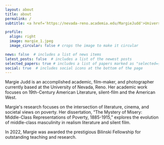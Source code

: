 ```yaml
---
layout: about
title: about
permalink: /
subtitle: <a href='https://nevada-reno.academia.edu/MargieJudd'>University Of Nevada Reno</a> 

profile:
  align: right
  image: margie_1.jpeg
  image_circular: false # crops the image to make it circular

news: false  # includes a list of news items
latest_posts: false  # includes a list of the newest posts
selected_papers: true # includes a list of papers marked as "selected={true}"
social: true  # includes social icons at the bottom of the page
---
```


Margie Judd is an accomplished academic, film-maker, and photographer currently based at the University of Nevada, Reno.  Her academic work focuses on 19th-Century American Literature, silent-film and the American West. 

Margie's research focuses on the intersection of literature, cinema, and societal views on poverty. Her dissertation, “The Mystery of Misery: Middle-Class Representations of Poverty, 1885-1915,” explores the evolution of middle-class masculinity in realism literature and silent film. 

In 2022, Margie was awarded the prestigious Bilinski Fellowship for outstanding teaching and research. 
